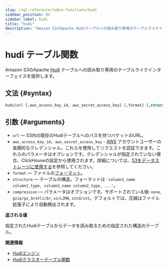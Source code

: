```yaml
---
slug: /sql-reference/table-functions/hudi
sidebar_position: 85
sidebar_label: hudi
title: "hudi"
description: "Amazon S3のApache Hudiテーブルへの読み取り専用のテーブルライクインターフェイスを提供します。"
---
```



# hudi テーブル関数

Amazon S3のApache [Hudi](https://hudi.apache.org/) テーブルへの読み取り専用のテーブルライクインターフェイスを提供します。

## 文法 {#syntax}

``` sql
hudi(url [,aws_access_key_id, aws_secret_access_key] [,format] [,structure] [,compression])
```

## 引数 {#arguments}

- `url` — S3内の既存のHudiテーブルへのパスを持つバケットのURL。
- `aws_access_key_id`、`aws_secret_access_key` - [AWS](https://aws.amazon.com/) アカウントユーザーの長期的なクレデンシャル。これらを使用してリクエストを認証できます。これらのパラメータはオプションです。クレデンシャルが指定されていない場合、ClickHouseの設定から使用されます。詳細については、[S3をデータストレージに使用する](/engines/table-engines/mergetree-family/mergetree.md/#table_engine-mergetree-s3)を参照してください。
- `format` — ファイルの[フォーマット](/interfaces/formats.md/#formats)。
- `structure` — テーブルの構造。フォーマットは `'column1_name column1_type, column2_name column2_type, ...'`。
- `compression` — パラメータはオプションです。サポートされている値: `none`, `gzip/gz`, `brotli/br`, `xz/LZMA`, `zstd/zst`。デフォルトでは、圧縮はファイル拡張子により自動検出されます。

**返される値**

指定されたHudiテーブルからデータを読み取るための指定された構造のテーブル。

**関連情報**

- [Hudiエンジン](/engines/table-engines/integrations/hudi.md)
- [Hudiクラスターテーブル関数](/sql-reference/table-functions/hudiCluster.md)
